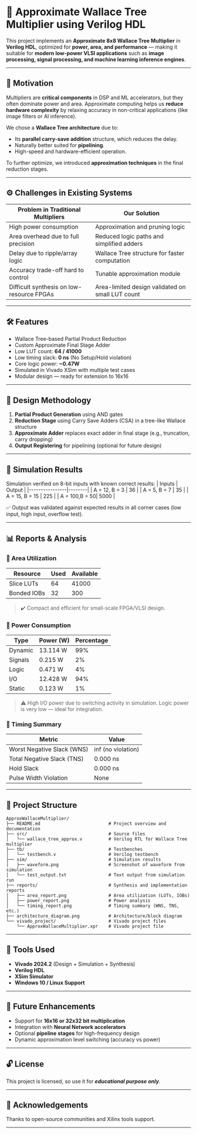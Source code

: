 # 🧮 Approximate Wallace Tree Multiplier using Verilog HDL

This project implements an **Approximate 8x8 Wallace Tree Multiplier** in **Verilog HDL**, optimized for **power, area, and performance** — making it suitable for **modern low-power VLSI applications** such as **image processing, signal processing, and machine learning inference engines**.

---

## 🚀 Motivation

Multipliers are **critical components** in DSP and ML accelerators, but they often dominate power and area. Approximate computing helps us **reduce hardware complexity** by relaxing accuracy in non-critical applications (like image filters or AI inference).

We chose a **Wallace Tree architecture** due to:
- Its **parallel carry-save addition** structure, which reduces the delay.
- Naturally better suited for **pipelining**.
- High-speed and hardware-efficient operation.

To further optimize, we introduced **approximation techniques** in the final reduction stages.

---

## ⚙️ Challenges in Existing Systems

| Problem in Traditional Multipliers         | Our Solution                                      |
|--------------------------------------------|---------------------------------------------------|
| High power consumption                     | Approximation and pruning logic                   |
| Area overhead due to full precision        | Reduced logic paths and simplified adders         |
| Delay due to ripple/array logic            | Wallace Tree structure for faster computation     |
| Accuracy trade-off hard to control         | Tunable approximation module                      |
| Difficult synthesis on low-resource FPGAs  | Area-limited design validated on small LUT count  |

---

## 🛠️ Features

- Wallace Tree-based Partial Product Reduction
- Custom Approximate Final Stage Adder
- Low LUT count: **64 / 41000**
- Low timing slack: **0 ns** (No Setup/Hold violation)
- Core logic power: **~0.47W**
- Simulated in Vivado XSim with multiple test cases
- Modular design — ready for extension to 16x16

---

## 🔧 Design Methodology

1. **Partial Product Generation** using AND gates
2. **Reduction Stage** using Carry Save Adders (CSA) in a tree-like Wallace structure
3. **Approximate Adder** replaces exact adder in final stage (e.g., truncation, carry dropping)
4. **Output Registering** for pipelining (optional for future design)

---

## 🧪 Simulation Results

Simulation verified on 8-bit inputs with known correct results:
| Inputs         | Output |
|----------------|--------|
| A = 12, B = 3  | 36     |
| A = 5,  B = 7   | 35     |
| A = 15, B = 15 | 225    |
| A = 100,B = 50| 5000   |


✅ Output was validated against expected results in all corner cases (low input, high input, overflow test).

---

## 📊 Reports & Analysis

### 🔹 Area Utilization

| Resource     | Used | Available |
|--------------|------|-----------|
| Slice LUTs   | 64   | 41000     |
| Bonded IOBs  | 32   | 300       |

> ✔️ Compact and efficient for small-scale FPGA/VLSI design.

### 🔹 Power Consumption

| Type     | Power (W) | Percentage |
|----------|-----------|------------|
| Dynamic  | 13.114 W  | 99%        |
| Signals  | 0.215 W   | 2%         |
| Logic    | 0.471 W   | 4%         |
| I/O      | 12.428 W  | 94%        |
| Static   | 0.123 W   | 1%         |

> ⚠️ High I/O power due to switching activity in simulation. Logic power is very low — ideal for integration.

### 🔹 Timing Summary

| Metric | Value |
|--------|-------|
| Worst Negative Slack (WNS) | inf (no violation) |
| Total Negative Slack (TNS) | 0.000 ns |
| Hold Slack                 | 0.000 ns |
| Pulse Width Violation      | None     |

---

## 📁 Project Structure

```
ApproxWallaceMultiplier/
├── README.md                          # Project overview and documentation
├── src/                               # Source files
│   └── wallace_tree_approx.v          # Verilog RTL for Wallace Tree multiplier
├── tb/                                # Testbenches
│   └── testbench.v                    # Verilog testbench
├── sim/                               # Simulation results
│   ├── waveform.png                   # Screenshot of waveform from simulation
│   └── test_output.txt                # Text output from simulation run
├── reports/                           # Synthesis and implementation reports
│   ├── area_report.png                # Area utilization (LUTs, IOBs)
│   ├── power_report.png               # Power analysis
│   └── timing_report.png              # Timing summary (WNS, TNS, etc.)
├── architecture_diagram.png           # Architecture/block diagram
└── vivado_project/                    # Vivado project files
    └── ApproxWallaceMultiplier.xpr    # Vivado project file
```

---

## 🧰 Tools Used

- **Vivado 2024.2** (Design + Simulation + Synthesis)
- **Verilog HDL**
- **XSim Simulator**
- **Windows 10 / Linux Support**

---

## 📌 Future Enhancements

- Support for **16x16 or 32x32 bit multiplication**
- Integration with **Neural Network accelerators**
- Optional **pipeline stages** for high-frequency design
- Dynamic approximation level switching (accuracy vs power)

---

## 🔓 License

This project is licensed, so use it for _**educational purpose only**_.

---

## 🙌 Acknowledgements

Thanks to open-source communities and Xilinx tools support.

---

